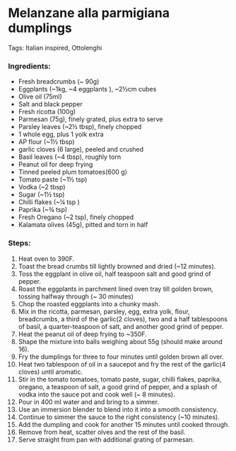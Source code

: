 # Melanzane alla parmigiana dumplings

Tags: Italian inspired, Ottolenghi

### Ingredients:

- Fresh breadcrumbs (~ 90g)
- Eggplants (~1kg, ~4 eggplants ), ~2½cm cubes
- Olive oil (75ml)
- Salt and black pepper
- Fresh ricotta (100g)
- Parmesan (75g), finely grated, plus extra to serve
- Parsley leaves (~2½ tbsp), finely chopped
- 1 whole egg, plus 1 yolk extra
- AP flour (~1½ tbsp)
- garlic cloves (6 large), peeled and crushed
- Basil leaves (~4 tbsp), roughly torn
- Peanut oil for deep frying
- Tinned peeled plum tomatoes(600 g)
- Tomato paste (~1½ tsp)
- Vodka (~2 tbsp)
- Sugar (~1½ tsp)
- Chilli flakes (~¼ tsp )
- Paprika (~¾ tsp)
- Fresh Oregano (~2 tsp), finely chopped
- Kalamata olives (45g), pitted and torn in half

### Steps:

1. Heat oven to 390F.
2. Toast the bread crumbs till lightly browned and dried (~12 minutes).
3. Toss the eggplant in olive oil, half teaspoon salt and good grind of pepper.
4. Roast the eggplants in parchment lined oven tray till golden brown, tossing halfway through (~ 30 minutes)
5. Chop the roasted eggplants into a chunky mash.
6. Mix in the ricotta, parmesan, parsley, egg, extra yolk, flour, breadcrumbs, a third of the garlic(2 cloves), two and a half tablespoons of basil, a quarter-teaspoon of salt, and another good grind of pepper.
7. Heat the peanut oil of deep frying to ~350F.
7. Shape the mixture into balls weighing about 55g (should make around 16).
8. Fry the dumplings for three to four minutes until golden brown all over.
9. Heat two tablespoon of oil in a saucepot and fry the rest of the garlic(4 cloves) until aromatic.
10. Stir in the  tomato tomatoes, tomato paste, sugar, chilli flakes, paprika, oregano, a teaspoon of salt, a good grind of pepper, and a splash of vodka into the sauce pot and cook well (~ 8 minutes).
11. Pour in 400 ml water and and bring to a simmer. 
12. Use an immersion blender to blend into it into a smooth consistency.
13. Continue to simmer the sauce to the right consistency (~10 minutes).
14. Add the dumpling and cook for another 15 minutes until cooked through.
15. Remove from heat, scatter olves and the rest of the basil.
16. Serve straight from pan with additional grating of parmesan.
